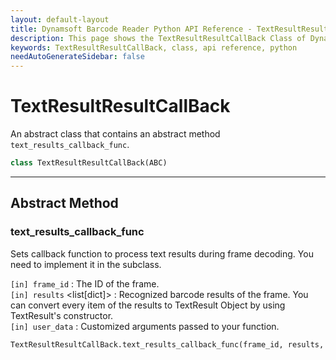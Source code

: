 ```yaml
---
layout: default-layout
title: Dynamsoft Barcode Reader Python API Reference - TextResultResultCallBack Class
description: This page shows the TextResultResultCallBack Class of Dynamsoft Barcode Reader for Python SDK.
keywords: TextResultResultCallBack, class, api reference, python
needAutoGenerateSidebar: false
---
```



# TextResultResultCallBack
An abstract class that contains an abstract method `text_results_callback_func`.

```python
class TextResultResultCallBack(ABC)
```  
  
---
  

## Abstract Method
  
### text_results_callback_func
Sets callback function to process text results during frame decoding. You need to implement it in the subclass.

`[in] frame_id` <int> : The ID of the frame.  
`[in] results` <list[dict]> : Recognized barcode results of the frame. You can convert every item of the results to TextResult Object by using TextResult's constructor.  
`[in] user_data` <object> : Customized arguments passed to your function.  
        

```python
TextResultResultCallBack.text_results_callback_func(frame_id, results, user_data)
```
